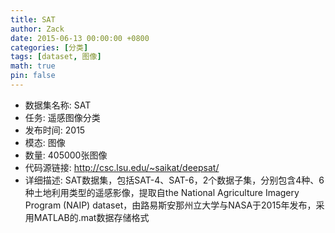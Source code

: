 ```yaml
---
title: SAT
author: Zack
date: 2015-06-13 00:00:00 +0800
categories: [分类]
tags: [dataset, 图像]
math: true
pin: false
---
```

- 数据集名称: SAT
- 任务: 遥感图像分类
- 发布时间: 2015
- 模态: 图像
- 数量: 405000张图像
- 代码源链接: http://csc.lsu.edu/~saikat/deepsat/
- 详细描述: SAT数据集，包括SAT-4、SAT-6，2个数据子集，分别包含4种、6种土地利用类型的遥感影像，提取自the National Agriculture Imagery Program (NAIP) dataset，由路易斯安那州立大学与NASA于2015年发布，采用MATLAB的.mat数据存储格式
